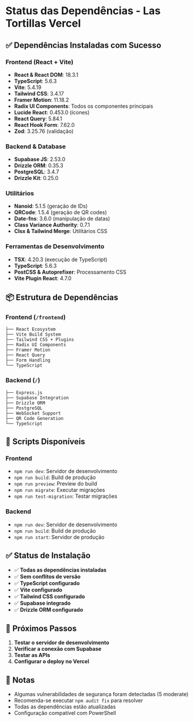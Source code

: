 # Status das Dependências - Las Tortillas Vercel

## ✅ Dependências Instaladas com Sucesso

### Frontend (React + Vite)
- **React & React DOM**: 18.3.1
- **TypeScript**: 5.6.3
- **Vite**: 5.4.19
- **Tailwind CSS**: 3.4.17
- **Framer Motion**: 11.18.2
- **Radix UI Components**: Todos os componentes principais
- **Lucide React**: 0.453.0 (ícones)
- **React Query**: 5.84.1
- **React Hook Form**: 7.62.0
- **Zod**: 3.25.76 (validação)

### Backend & Database
- **Supabase JS**: 2.53.0
- **Drizzle ORM**: 0.35.3
- **PostgreSQL**: 3.4.7
- **Drizzle Kit**: 0.25.0

### Utilitários
- **Nanoid**: 5.1.5 (geração de IDs)
- **QRCode**: 1.5.4 (geração de QR codes)
- **Date-fns**: 3.6.0 (manipulação de datas)
- **Class Variance Authority**: 0.7.1
- **Clsx & Tailwind Merge**: Utilitários CSS

### Ferramentas de Desenvolvimento
- **TSX**: 4.20.3 (execução de TypeScript)
- **TypeScript**: 5.6.3
- **PostCSS & Autoprefixer**: Processamento CSS
- **Vite Plugin React**: 4.7.0

## 📦 Estrutura de Dependências

### Frontend (`/frontend`)
```
├── React Ecosystem
├── Vite Build System
├── Tailwind CSS + Plugins
├── Radix UI Components
├── Framer Motion
├── React Query
├── Form Handling
└── TypeScript
```

### Backend (`/`)
```
├── Express.js
├── Supabase Integration
├── Drizzle ORM
├── PostgreSQL
├── WebSocket Support
├── QR Code Generation
└── TypeScript
```

## 🔧 Scripts Disponíveis

### Frontend
- `npm run dev`: Servidor de desenvolvimento
- `npm run build`: Build de produção
- `npm run preview`: Preview do build
- `npm run migrate`: Executar migrações
- `npm run test-migration`: Testar migrações

### Backend
- `npm run dev`: Servidor de desenvolvimento
- `npm run build`: Build de produção
- `npm run start`: Servidor de produção

## ✅ Status de Instalação

- ✅ **Todas as dependências instaladas**
- ✅ **Sem conflitos de versão**
- ✅ **TypeScript configurado**
- ✅ **Vite configurado**
- ✅ **Tailwind CSS configurado**
- ✅ **Supabase integrado**
- ✅ **Drizzle ORM configurado**

## 🚀 Próximos Passos

1. **Testar o servidor de desenvolvimento**
2. **Verificar a conexão com Supabase**
3. **Testar as APIs**
4. **Configurar o deploy no Vercel**

## 📝 Notas

- Algumas vulnerabilidades de segurança foram detectadas (5 moderate)
- Recomenda-se executar `npm audit fix` para resolver
- Todas as dependências estão atualizadas
- Configuração compatível com PowerShell 